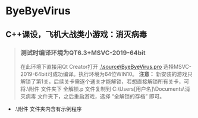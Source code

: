 # ByeByeVirus

## C++课设，飞机大战类小游戏：消灭病毒

> ### 测试时编译环境为QT6.3+MSVC-2019-64bit
> 在此环境下直接用Qt Creator打开 [.\source\ByeByeVirus.pro]() 选择MSVC-2019-64bit可成功编译。执行环境为64位WIN10。
**注意：** 新安装的游戏只解锁了第1关，后续关卡需逐个通关才能解锁，若想直接解锁所有关卡，可将.\附件 文件夹下 全解锁.p 文件复制到 C:\Users\[用户名]\Documents\消灭病毒 文件夹下，之后重启游戏，选择 “全解锁的存档” 即可。

- .\附件 文件夹内含有示例程序